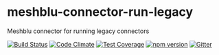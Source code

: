 # meshblu-connector-run-legacy
Meshblu connector for running legacy connectors

[![Build Status](https://travis-ci.org/octoblu/meshblu-connector-run-legacy.svg?branch=master)](https://travis-ci.org/octoblu/meshblu-connector-run-legacy)
[![Code Climate](https://codeclimate.com/github/octoblu/meshblu-connector-run-legacy/badges/gpa.svg)](https://codeclimate.com/github/octoblu/meshblu-connector-run-legacy)
[![Test Coverage](https://codeclimate.com/github/octoblu/meshblu-connector-run-legacy/badges/coverage.svg)](https://codeclimate.com/github/octoblu/meshblu-connector-run-legacy)
[![npm version](https://badge.fury.io/js/meshblu-connector-run-legacy.svg)](http://badge.fury.io/js/meshblu-connector-run-legacy)
[![Gitter](https://badges.gitter.im/octoblu/help.svg)](https://gitter.im/octoblu/help)
